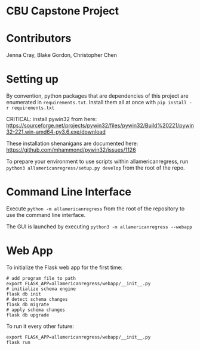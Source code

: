 # CBU Capstone Project

# Contributors
Jenna Cray, Blake Gordon, Christopher Chen

# Setting up

By convention, python packages that are dependencies of this project are enumerated in `requirements.txt`. Install them all at once with `pip install -r requirements.txt`

CRITICAL: install pywin32 from here: https://sourceforge.net/projects/pywin32/files/pywin32/Build%20221/pywin32-221.win-amd64-py3.6.exe/download

These installation shenanigans are documented here: https://github.com/mhammond/pywin32/issues/1126

To prepare your environment to use scripts within allamericanregress, run `python3 allamericanregress/setup.py develop` from the root of the repo.

# Command Line Interface

Execute `python -m allamericanregress` from the root of the repository to use the command line interface.

The GUI is launched by executing `python3 -m allamericanregress --webapp`

# Web App

To initialize the Flask web app for the first time:
```
# add program file to path
export FLASK_APP=allamericanregress/webapp/__init__.py
# initialize schema engine
flask db init
# detect schema changes
flask db migrate
# apply schema changes
flask db upgrade
```

To run it every other future:
```
export FLASK_APP=allamericanregress/webapp/__init__.py
flask run

```


